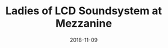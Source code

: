 ---
date: '2018-11-09'
artist: Ladies of LCD Soundsystem
festival: ''
venue: Mezzanine
city: San Francisco
state: CA
country: USA
price: $19.50
solo: 'No'
title: Ladies of LCD Soundsystem at Mezzanine
slug: 2018-11-09-ladies-of-lcd-soundsystem
cover: ''
genre: ''
category: show
tags: []
created: 02/15/2019
artists:
  - Ladies of LCD Soundsystem
openers: []
---